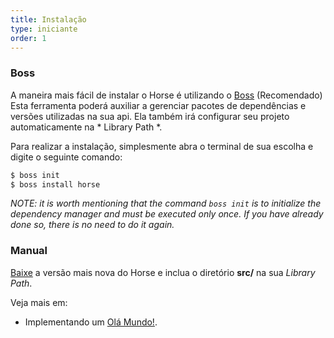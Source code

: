 ```yaml
---
title: Instalação
type: iniciante
order: 1
---
```


### Boss

A maneira mais fácil de instalar o Horse é utilizando o [Boss](https://github.com/HashLoad/boss) (Recomendado)
Esta ferramenta poderá auxiliar a gerenciar pacotes de dependências e versões utilizadas na sua api.
Ela também irá configurar seu projeto automaticamente na * Library Path *.

Para realizar a instalação, simplesmente abra o terminal de sua escolha e digite o seguinte comando:

``` bash
$ boss init
$ boss install horse
```

*NOTE: it is worth mentioning that the command `boss init` is to initialize the dependency manager and must be executed only once. If you have already done so, there is no need to do it again.*

### Manual

[Baixe](https://github.com/HashLoad/boss/releases/latest) a versão mais nova do Horse e inclua o diretório __src/__ na sua *Library Path*.

Veja mais em:
  * Implementando um [Olá Mundo!](../hello-world).